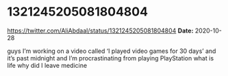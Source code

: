 # 1321245205081804804
https://twitter.com/AliAbdaal/status/1321245205081804804
**Date:** 2020-10-28

guys I’m working on a video called ‘I played video games for 30 days’ and it’s past midnight and I’m procrastinating from playing PlayStation what is life why did I leave medicine
